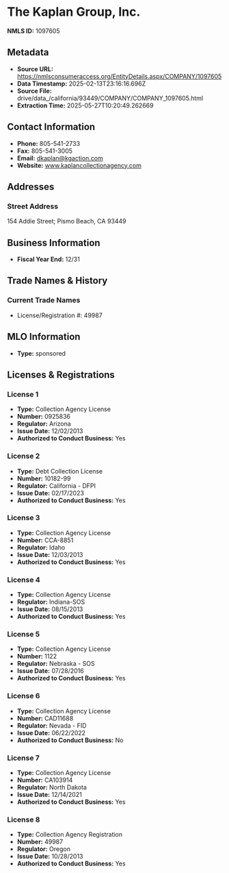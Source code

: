 # The Kaplan Group, Inc.

**NMLS ID:** 1097605

## Metadata
- **Source URL:** https://nmlsconsumeraccess.org/EntityDetails.aspx/COMPANY/1097605
- **Data Timestamp:** 2025-02-13T23:16:16.696Z
- **Source File:** drive/data_/california/93449/COMPANY/COMPANY_1097605.html
- **Extraction Time:** 2025-05-27T10:20:49.262669

## Contact Information
- **Phone:** 805-541-2733
- **Fax:** 805-541-3005
- **Email:** dkaplan@kgaction.com
- **Website:** www.kaplancollectionagency.com

## Addresses
### Street Address
154 Addie Street; Pismo Beach, CA 93449

## Business Information
- **Fiscal Year End:** 12/31

## Trade Names & History
### Current Trade Names
- License/Registration #: 49987

## MLO Information
- **Type:** sponsored

## Licenses & Registrations

### License 1
- **Type:** Collection Agency License
- **Number:** 0925836
- **Regulator:** Arizona
- **Issue Date:** 12/02/2013
- **Authorized to Conduct Business:** Yes

### License 2
- **Type:** Debt Collection License
- **Number:** 10182-99
- **Regulator:** California - DFPI
- **Issue Date:** 02/17/2023
- **Authorized to Conduct Business:** Yes

### License 3
- **Type:** Collection Agency License
- **Number:** CCA-8851
- **Regulator:** Idaho
- **Issue Date:** 12/03/2013
- **Authorized to Conduct Business:** Yes

### License 4
- **Type:** Collection Agency License
- **Regulator:** Indiana-SOS
- **Issue Date:** 08/15/2013
- **Authorized to Conduct Business:** Yes

### License 5
- **Type:** Collection Agency License
- **Number:** 1122
- **Regulator:** Nebraska - SOS
- **Issue Date:** 07/28/2016
- **Authorized to Conduct Business:** Yes

### License 6
- **Type:** Collection Agency License
- **Number:** CAD11688
- **Regulator:** Nevada - FID
- **Issue Date:** 06/22/2022
- **Authorized to Conduct Business:** No

### License 7
- **Type:** Collection Agency License
- **Number:** CA103914
- **Regulator:** North Dakota
- **Issue Date:** 12/14/2021
- **Authorized to Conduct Business:** Yes

### License 8
- **Type:** Collection Agency Registration
- **Number:** 49987
- **Regulator:** Oregon
- **Issue Date:** 10/28/2013
- **Authorized to Conduct Business:** Yes
